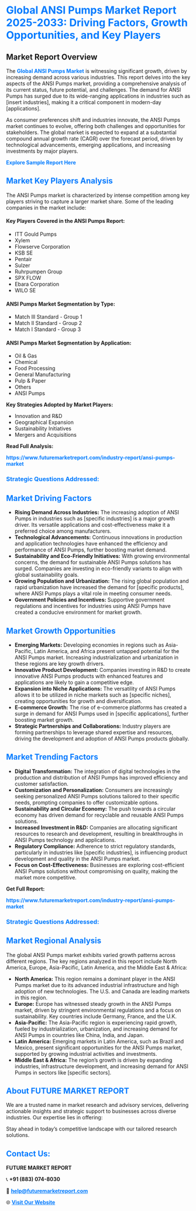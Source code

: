 <h1 style="color: #007BFF;">Global ANSI Pumps Market Report 2025-2033: Driving Factors, Growth Opportunities, and Key Players</h1>

<section id="overview">
<h2>Market Report Overview</h2>
<p>The <a href="https://www.futuremarketreport.com/industry-report/ansi-pumps-market" style="color: #007BFF; text-decoration: none;"><strong>Global ANSI Pumps Market</strong></a> is witnessing significant growth, driven by increasing demand across various industries. This report delves into the key aspects of the ANSI Pumps market, providing a comprehensive analysis of its current status, future potential, and challenges. The demand for ANSI Pumps has surged due to its wide-ranging applications in industries such as [insert industries], making it a critical component in modern-day [applications].</p>
<p>As consumer preferences shift and industries innovate, the ANSI Pumps market continues to evolve, offering both challenges and opportunities for stakeholders. The global market is expected to expand at a substantial compound annual growth rate (CAGR) over the forecast period, driven by technological advancements, emerging applications, and increasing investments by major players.</p>
</section>

<section id="overview">
<p><a href="https://www.futuremarketreport.com/request-sample/reportId=119531" style="color: #007BFF; text-decoration: none;"><strong>Explore Sample Report Here</strong></a></p>
</section>

<section id="key-players">
<h2 style="color: #007BFF;">Market Key Players Analysis</h2>
<p>The ANSI Pumps market is characterized by intense competition among key players striving to capture a larger market share. Some of the leading companies in the market include:</p>
<h4>Key Players Covered in the ANSI Pumps Report:</h4>
<ul><li>ITT Gould Pumps</li><li>Xylem</li><li>Flowserve Corporation</li><li>KSB SE</li><li>Pentair</li><li>Sulzer</li><li>Ruhrpumpen Group</li><li>SPX FLOW</li><li>Ebara Corporation</li><li>WILO SE</li></ul>
<h4>ANSI Pumps Market Segmentation by Type:</h4>
<ul><li>Match Ill Standard - Group 1</li><li>Match Il Standard - Group 2</li><li>Match I Standard - Group 3</li></ul>

<h4>ANSI Pumps Market Segmentation by Application:</h4>
<ul><li>Oil &amp; Gas</li><li>Chemical</li><li>Food Processing</li><li>General Manufacturing</li><li>Pulp &amp; Paper</li><li>Others</li><li>ANSI Pumps</li></ul>
<p><strong>Key Strategies Adopted by Market Players:</strong></p>
<ul>
<li>Innovation and R&D</li>
<li>Geographical Expansion</li>
<li>Sustainability Initiatives</li>
<li>Mergers and Acquisitions</li>
</ul>
</section>

<section>
<p><strong>Read Full Analysis: </strong></p><a href="https://www.futuremarketreport.com/industry-report/ansi-pumps-market" style="color: #007BFF; text-decoration: none;"><strong>https://www.futuremarketreport.com/industry-report/ansi-pumps-market</strong></a>
<h3 style="color: #007BFF;">Strategic Questions Addressed:</h3>
</section>

<section id="driving-factors">
<h2 style="color: #007BFF;">Market Driving Factors</h2>
<ul>
<li><strong>Rising Demand Across Industries:</strong> The increasing adoption of ANSI Pumps in industries such as [specific industries] is a major growth driver. Its versatile applications and cost-effectiveness make it a preferred choice among manufacturers.</li>
<li><strong>Technological Advancements:</strong> Continuous innovations in production and application technologies have enhanced the efficiency and performance of ANSI Pumps, further boosting market demand.</li>
<li><strong>Sustainability and Eco-Friendly Initiatives:</strong> With growing environmental concerns, the demand for sustainable ANSI Pumps solutions has surged. Companies are investing in eco-friendly variants to align with global sustainability goals.</li>
<li><strong>Growing Population and Urbanization:</strong> The rising global population and rapid urbanization have increased the demand for [specific products], where ANSI Pumps plays a vital role in meeting consumer needs.</li>
<li><strong>Government Policies and Incentives:</strong> Supportive government regulations and incentives for industries using ANSI Pumps have created a conducive environment for market growth.</li>
</ul>
</section>

<section id="growth-opportunities">
<h2 style="color: #007BFF;">Market Growth Opportunities</h2>
<ul>
<li><strong>Emerging Markets:</strong> Developing economies in regions such as Asia-Pacific, Latin America, and Africa present untapped potential for the ANSI Pumps market. Increasing industrialization and urbanization in these regions are key growth drivers.</li>
<li><strong>Innovative Product Development:</strong> Companies investing in R&D to create innovative ANSI Pumps products with enhanced features and applications are likely to gain a competitive edge.</li>
<li><strong>Expansion into Niche Applications:</strong> The versatility of ANSI Pumps allows it to be utilized in niche markets such as [specific niches], creating opportunities for growth and diversification.</li>
<li><strong>E-commerce Growth:</strong> The rise of e-commerce platforms has created a surge in demand for ANSI Pumps used in [specific applications], further boosting market growth.</li>
<li><strong>Strategic Partnerships and Collaborations:</strong> Industry players are forming partnerships to leverage shared expertise and resources, driving the development and adoption of ANSI Pumps products globally.</li>
</ul>
</section>

<section id="trending-factors">
<h2 style="color: #007BFF;">Market Trending Factors</h2>
<ul>
<li><strong>Digital Transformation:</strong> The integration of digital technologies in the production and distribution of ANSI Pumps has improved efficiency and customer satisfaction.</li>
<li><strong>Customization and Personalization:</strong> Consumers are increasingly seeking personalized ANSI Pumps solutions tailored to their specific needs, prompting companies to offer customizable options.</li>
<li><strong>Sustainability and Circular Economy:</strong> The push towards a circular economy has driven demand for recyclable and reusable ANSI Pumps solutions.</li>
<li><strong>Increased Investment in R&D:</strong> Companies are allocating significant resources to research and development, resulting in breakthroughs in ANSI Pumps technology and applications.</li>
<li><strong>Regulatory Compliance:</strong> Adherence to strict regulatory standards, particularly in industries like [specific industries], is influencing product development and quality in the ANSI Pumps market.</li>
<li><strong>Focus on Cost-Effectiveness:</strong> Businesses are exploring cost-efficient ANSI Pumps solutions without compromising on quality, making the market more competitive.</li>
</ul>
</section>

<section>
<p><strong>Get Full Report: </strong></p><a href="https://www.futuremarketreport.com/industry-report/ansi-pumps-market" style="color: #007BFF; text-decoration: none;"><strong>https://www.futuremarketreport.com/industry-report/ansi-pumps-market</strong></a>
<h3 style="color: #007BFF;">Strategic Questions Addressed:</h3>
</section>


<section id="regional-analysis">
<h2 style="color: #007BFF;">Market Regional Analysis</h2>
<p>The global ANSI Pumps market exhibits varied growth patterns across different regions. The key regions analyzed in this report include North America, Europe, Asia-Pacific, Latin America, and the Middle East & Africa:</p>
<ul>
<li><strong>North America:</strong> This region remains a dominant player in the ANSI Pumps market due to its advanced industrial infrastructure and high adoption of new technologies. The U.S. and Canada are leading markets in this region.</li>
<li><strong>Europe:</strong> Europe has witnessed steady growth in the ANSI Pumps market, driven by stringent environmental regulations and a focus on sustainability. Key countries include Germany, France, and the U.K.</li>
<li><strong>Asia-Pacific:</strong> The Asia-Pacific region is experiencing rapid growth, fueled by industrialization, urbanization, and increasing demand for ANSI Pumps in countries like China, India, and Japan.</li>
<li><strong>Latin America:</strong> Emerging markets in Latin America, such as Brazil and Mexico, present significant opportunities for the ANSI Pumps market, supported by growing industrial activities and investments.</li>
<li><strong>Middle East & Africa:</strong> The region’s growth is driven by expanding industries, infrastructure development, and increasing demand for ANSI Pumps in sectors like [specific sectors].</li>
</ul>
</section>

<footer>
<h2 style="color: #007BFF;">About FUTURE MARKET REPORT</h2>
<p>We are a trusted name in market research and advisory services, delivering actionable insights and strategic support to businesses across diverse industries. Our expertise lies in offering:</p>

<p>Stay ahead in today’s competitive landscape with our tailored research solutions.</p>

<h2 style="color: #007BFF;">Contact Us:</h2>
<p><strong>FUTURE MARKET REPORT</strong></p>
<p>📞 <strong>+91 (883) 074-8030</strong></p>
<p>📧 <strong><a href="mailto:help@futuremarketreport.com" style="color: #007BFF;">help@futuremarketreport.com</a></strong></p>
<p>🌐 <strong><a href="https://www.futuremarketreport.com/" style="color: #007BFF;">Visit Our Website</a></strong></p>
</footer>